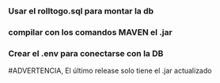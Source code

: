### Usar el rolltogo.sql para montar la db

### compilar con los comandos MAVEN el .jar

### Crear el .env para conectarse con la DB

#ADVERTENCIA, El último release solo tiene el .jar actualizado
